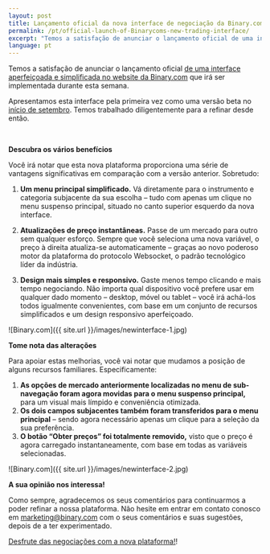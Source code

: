 ```yaml
---
layout: post
title: Lançamento oficial da nova interface de negociação da Binary.com
permalink: /pt/official-launch-of-Binarycoms-new-trading-interface/
excerpt: "Temos a satisfação de anunciar o lançamento oficial de uma interface aperfeiçoada e simplificada no website da Binary.com que irá ser implementada durante esta semana...."  
language: pt
---
```



Temos a satisfação de anunciar o lançamento oficial [de uma interface aperfeiçoada e simplificada no website da Binary.com](https://www.binary.com/) que irá ser implementada durante esta semana.

Apresentamos esta interface pela primeira vez como uma versão beta no [início de setembro](https://www.binary.com).  Temos trabalhado diligentemente para a refinar desde então.

<br>


**Descubra os vários benefícios**

Você irá notar que esta nova plataforma proporciona uma série de vantagens significativas em comparação com a versão anterior. Sobretudo:

1. **Um menu principal simplificado.** Vá diretamente para o instrumento e categoria subjacente da sua escolha – tudo com apenas um clique no menu suspenso principal, situado no canto superior esquerdo da nova interface.

2. **Atualizações de preço instantâneas.** Passe de um mercado para outro sem qualquer esforço. Sempre que você seleciona uma nova variável, o preço à direita atualiza-se automaticamente – graças ao novo poderoso motor da plataforma do protocolo Websocket, o padrão tecnológico líder da indústria.

3. **Design mais simples e responsivo.** Gaste menos tempo clicando e mais tempo negociando. Não importa qual dispositivo você prefere usar em qualquer dado momento – desktop, móvel ou tablet – você irá achá-los todos igualmente convenientes, com base em um conjunto de recursos simplificados e um design responsivo aperfeiçoado.

![Binary.com]({{ site.url }}/images/newinterface-1.jpg)
<br>


**Tome nota das alterações**

Para apoiar estas melhorias, você vai notar que mudamos a posição de alguns recursos familiares. Especificamente:

1. **As opções de mercado anteriormente localizadas no menu de sub-navegação foram agora movidas para o menu suspenso principal,** para um visual mais límpido e conveniência otimizada.
2. **Os dois campos subjacentes também foram transferidos para o menu principal** – sendo agora necessário apenas um clique para a seleção da sua preferência. 
3. **O botão “Obter preços” foi totalmente removido,** visto que o preço é agora carregado instantaneamente, com base em todas as variáveis selecionadas.

![Binary.com]({{ site.url }}/images/newinterface-2.jpg)
<br>

**A sua opinião nos interessa!**

Como sempre, agradecemos os seus comentários para continuarmos a poder refinar a nossa plataforma. Não hesite em entrar em contato conosco em [marketing@binary.com](mailto:marketing@binary.com) com o seus comentários e suas sugestões, depois de a ter experimentado.

[Desfrute das negociações com a nova plataforma!](https://www.binary.com)!




